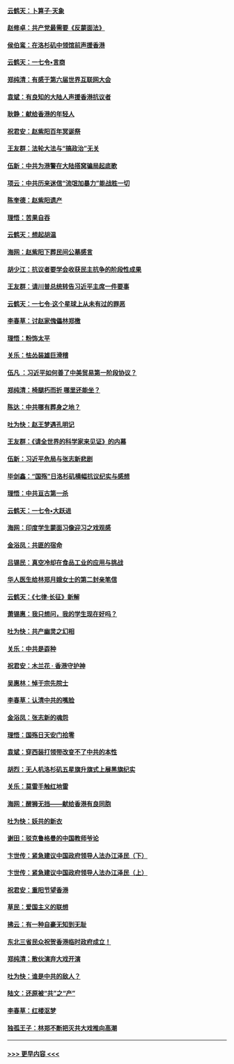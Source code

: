 #### [云鹤天：卜算子‧天象](../pages/nsc993/n11609023.md?t=10242011) 
#### [赵修卓：共产党最需要《反蒙面法》](../pages/nsc993/n11608006.md?t=10242011) 
#### [侯伯鸾：在洛杉矶中领馆前声援香港](../pages/nsc993/n11607802.md?t=10242011) 
#### [云鹤天：一七令•言商](../pages/nsc993/n11606248.md?t=10242011) 
#### [郑纯清：有感于第六届世界互联网大会](../pages/nsc993/n11604718.md?t=10242011) 
#### [袁斌：有良知的大陆人声援香港抗议者](../pages/nsc993/n11603673.md?t=10242011) 
#### [耿静：献给香港的年轻人](../pages/nsc993/n11602462.md?t=10242011) 
#### [祝君安：赵紫阳百年冥诞祭](../pages/nsc993/n11601386.md?t=10242011) 
#### [王友群：法轮大法与“搞政治”无关](../pages/nsc993/n11601658.md?t=10242011) 
#### [伍新：中共为港警在大陆搭窝骗局起底歌](../pages/nsc993/n11601536.md?t=10242011) 
#### [项云：中共历来迷信“流氓加暴力”能战胜一切](../pages/nsc993/n11601496.md?t=10242011) 
#### [陈奎德：赵紫阳遗产](../pages/nsc993/n11601444.md?t=10242011) 
#### [理悟：苦果自吞](../pages/nsc993/n11601385.md?t=10242011) 
#### [云鹤天：想起胡温](../pages/nsc993/n11600033.md?t=10242011) 
#### [海网：赵紫阳下葬民间公墓感言](../pages/nsc993/n11600021.md?t=10242011) 
#### [胡少江：抗议者要学会收获民主抗争的阶段性成果](../pages/nsc993/n11599626.md?t=10242011) 
#### [王友群：请川普总统转告习近平主席一件要事](../pages/nsc993/n11599533.md?t=10242011) 
#### [云鹤天：一七令‧这个星球上从未有过的罪恶](../pages/nsc993/n11598881.md?t=10242011) 
#### [李春草：讨赵家傀儡林郑檄](../pages/nsc993/n11598789.md?t=10242011) 
#### [理悟：粉饰太平](../pages/nsc993/n11598776.md?t=10242011) 
#### [关乐：怯怂装雄巨滑稽](../pages/nsc993/n11598767.md?t=10242011) 
#### [伍凡 ：习近平如何善了中美贸易第一阶段协议？](../pages/nsc993/n11596305.md?t=10242011) 
#### [郑纯清：椅腿朽而折 哪里还能坐？](../pages/nsc993/n11596273.md?t=10242011) 
#### [陈达：中共哪有葬身之地？](../pages/nsc993/n11596253.md?t=10242011) 
#### [吐为快：赵王梦遇孔明记](../pages/nsc993/n11596208.md?t=10242011) 
#### [王友群：《请全世界的科学家来见证》的内幕](../pages/nsc993/n11594091.md?t=10242011) 
#### [伍新：习近平危局与张志新悲剧](../pages/nsc993/n11594089.md?t=10242011) 
#### [毕剑鑫：“国殇”日洛杉矶横幅抗议纪实与感想](../pages/nsc993/n11591301.md?t=10242011) 
#### [理悟：中共亘古第一杀](../pages/nsc993/n11590734.md?t=10242011) 
#### [云鹤天：一七令•大跃进](../pages/nsc993/n11590699.md?t=10242011) 
#### [海网：印度学生蒙面习像迎习之戏观感](../pages/nsc993/n11590675.md?t=10242011) 
#### [金浴凤：共匪的宿命](../pages/nsc993/n11586383.md?t=10242011) 
#### [吕锡民：真空冷却在食品工业的应用与挑战](../pages/nsc993/n11585819.md?t=10242011) 
#### [华人医生给林郑月娥女士的第二封亲笔信](../pages/nsc993/n11585124.md?t=10242011) 
#### [云鹤天：《七律·长征》新解](../pages/nsc993/n11584578.md?t=10242011) 
#### [萧锡惠：我只想问，我的学生现在好吗？](../pages/nsc993/n11583828.md?t=10242011) 
#### [吐为快：共产幽灵之幻相](../pages/nsc993/n11583224.md?t=10242011) 
#### [关乐：中共是孬种](../pages/nsc993/n11582099.md?t=10242011) 
#### [祝君安：木兰花 · 香港守护神](../pages/nsc993/n11581782.md?t=10242011) 
#### [吴惠林：悼于宗先院士](../pages/nsc993/n11580283.md?t=10242011) 
#### [李春草：认清中共的嘴脸](../pages/nsc993/n11579954.md?t=10242011) 
#### [金浴凤：张志新的魂怨](../pages/nsc993/n11579913.md?t=10242011) 
#### [理悟：国殇日天安门拾零](../pages/nsc993/n11579843.md?t=10242011) 
#### [袁斌：穿西装打领带改变不了中共的本性](../pages/nsc993/n11579814.md?t=10242011) 
#### [胡烈：无人机洛杉矶五星旗升旗式上展黑旗纪实](../pages/nsc993/n11579322.md?t=10242011) 
#### [关乐：莫雷手触红地雷](../pages/nsc993/n11577862.md?t=10242011) 
#### [海网：醒狮无挡——献给香港有良同胞](../pages/nsc993/n11577835.md?t=10242011) 
#### [吐为快：妖共的新衣](../pages/nsc993/n11577575.md?t=10242011) 
#### [谢田：驳克鲁格曼的中国教师爷论](../pages/nsc993/n11575034.md?t=10242011) 
#### [卞世传：紧急建议中国政府领导人法办江泽民（下）](../pages/nsc993/n11573390.md?t=10242011) 
#### [卞世传：紧急建议中国政府领导人法办江泽民（上）](../pages/nsc993/n11573208.md?t=10242011) 
#### [祝君安：重阳节望香港](../pages/nsc993/n11573190.md?t=10242011) 
#### [草民：爱国主义的联想](../pages/nsc993/n11572333.md?t=10242011) 
#### [拂云：有一种自豪无知到无耻](../pages/nsc993/n11572006.md?t=10242011) 
#### [东北三省民众祝贺香港临时政府成立！](../pages/nsc993/n11571215.md?t=10242011) 
#### [郑纯清：散伙演弃大戏开演](../pages/nsc993/n11570826.md?t=10242011) 
#### [吐为快：谁是中共的敌人？](../pages/nsc993/n11570817.md?t=10242011) 
#### [陆文：还原被“共”之“产”](../pages/nsc993/n11570798.md?t=10242011) 
#### [李春草：红楼沤梦](../pages/nsc993/n11569673.md?t=10242011) 
#### [独孤王子：林郑不断把灭共大戏推向高潮](../pages/nsc993/n11569381.md?t=10242011) 

----
#### [ >>> 更早内容 <<< ](../indexes/nsc993-earlier.md)
